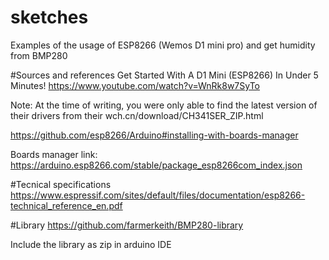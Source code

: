 # sketches
Examples of the usage of ESP8266 (Wemos D1 mini pro) and get humidity from BMP280

#Sources and references
Get Started With A D1 Mini (ESP8266) In Under 5 Minutes!
https://www.youtube.com/watch?v=WnRk8w7SyTo

Note: At the time of writing, you were only able to find the latest version of their drivers from their
 wch.cn/download/CH341SER_ZIP.html
 
https://github.com/esp8266/Arduino#installing-with-boards-manager

Boards manager link: https://arduino.esp8266.com/stable/package_esp8266com_index.json

#Tecnical specifications
https://www.espressif.com/sites/default/files/documentation/esp8266-technical_reference_en.pdf

#Library
https://github.com/farmerkeith/BMP280-library

Include the library as zip in arduino IDE
